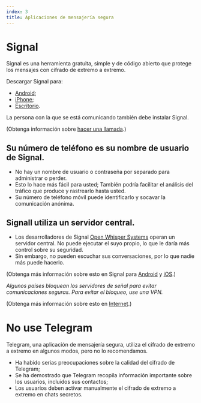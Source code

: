 ```yaml
---
index: 3
title: Aplicaciones de mensajería segura
---
```

# Signal

Signal es una herramienta gratuita, simple y de código abierto que protege los mensajes con cifrado de extremo a extremo.

Descargar Signal para:

*   [Android](https://play.google.com/store/apps/details?id=org.thoughtcrime.securesms);
*   [iPhone](https://itunes.apple.com/ie/app/signal-private-messenger/id874139669);
*   [Escritorio](https://signal.org/download/).

La persona con la que se está comunicando también debe instalar Signal.

(Obtenga información sobre [hacer una llamada](umbrella://communications/making-a-call).)

## Su número de teléfono es su nombre de usuario de Signal.

*   No hay un nombre de usuario o contraseña por separado para administrar o perder.
*   Esto lo hace más fácil para usted; También podría facilitar el análisis del tráfico que produce y rastrearlo hasta usted.
*   Su número de teléfono móvil puede identificarlo y socavar la comunicación anónima.

## Signall utiliza un servidor central.

*   Los desarrolladores de Signal [Open Whisper Systems](https://signal.org/about/) operan un servidor central. No puede ejecutar el suyo propio, lo que le daría más control sobre su seguridad.
*   Sin embargo, no pueden escuchar sus conversaciones, por lo que nadie más puede hacerlo.

(Obtenga más información sobre esto en Signal para [Android](umbrella://tools/messaging/s_signal-for-android.md) y [iOS](umbrella://tools/messaging/s_signal-for-ios.md).)

*Algunos países bloquean los servidores de señal para evitar comunicaciones seguras. Para evitar el bloqueo, use una VPN.*

(Obtenga más información sobre esto en [Internet](umbrella://communications/the-internet/beginner).)

# No use Telegram

Telegram, una aplicación de mensajería segura, utiliza el cifrado de extremo a extremo en algunos modos, pero no lo recomendamos.

*   Ha habido serias preocupaciones sobre la calidad del cifrado de Telegram;
*   Se ha demostrado que Telegram recopila información importante sobre los usuarios, incluidos sus contactos;
*   Los usuarios deben activar manualmente el cifrado de extremo a extremo en chats secretos.